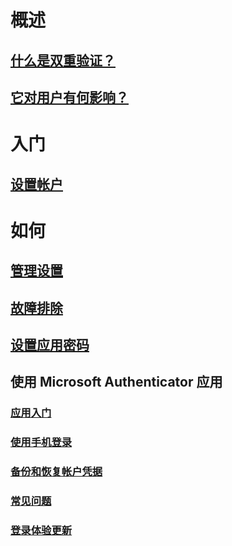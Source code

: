 # 概述
## [什么是双重验证？](multi-factor-authentication-end-user.md)
## [它对用户有何影响？](multi-factor-authentication-end-user-signin.md)

# 入门
## [设置帐户](multi-factor-authentication-end-user-first-time.md)

# 如何
## [管理设置](multi-factor-authentication-end-user-manage-settings.md)
## [故障排除](multi-factor-authentication-end-user-troubleshoot.md)
## [设置应用密码](multi-factor-authentication-end-user-app-passwords.md)
## 使用 Microsoft Authenticator 应用
### [应用入门](microsoft-authenticator-app-how-to.md)
### [使用手机登录](microsoft-authenticator-app-phone-signin-faq.md)
### [备份和恢复帐户凭据](microsoft-authenticator-app-backup-and-recovery.md)
### [常见问题](microsoft-authenticator-app-faq.md)
### [登录体验更新](sign-in-experience-updates.md)